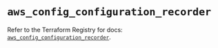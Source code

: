 # `aws_config_configuration_recorder`

Refer to the Terraform Registry for docs: [`aws_config_configuration_recorder`](https://registry.terraform.io/providers/hashicorp/aws/5.51.0/docs/resources/config_configuration_recorder).
